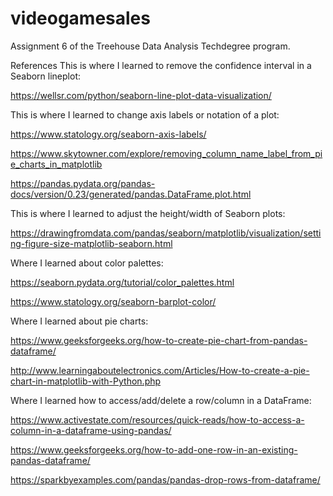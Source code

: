 # videogamesales
Assignment 6 of the Treehouse Data Analysis Techdegree program.

References
This is where I learned to remove the confidence interval in a Seaborn lineplot:

https://wellsr.com/python/seaborn-line-plot-data-visualization/

This is where I learned to change axis labels or notation of a plot:

https://www.statology.org/seaborn-axis-labels/

https://www.skytowner.com/explore/removing_column_name_label_from_pie_charts_in_matplotlib

https://pandas.pydata.org/pandas-docs/version/0.23/generated/pandas.DataFrame.plot.html

This is where I learned to adjust the height/width of Seaborn plots:

https://drawingfromdata.com/pandas/seaborn/matplotlib/visualization/setting-figure-size-matplotlib-seaborn.html

Where I learned about color palettes:

https://seaborn.pydata.org/tutorial/color_palettes.html

https://www.statology.org/seaborn-barplot-color/

Where I learned about pie charts:

https://www.geeksforgeeks.org/how-to-create-pie-chart-from-pandas-dataframe/

http://www.learningaboutelectronics.com/Articles/How-to-create-a-pie-chart-in-matplotlib-with-Python.php

Where I learned how to access/add/delete a row/column in a DataFrame:

https://www.activestate.com/resources/quick-reads/how-to-access-a-column-in-a-dataframe-using-pandas/

https://www.geeksforgeeks.org/how-to-add-one-row-in-an-existing-pandas-dataframe/

https://sparkbyexamples.com/pandas/pandas-drop-rows-from-dataframe/
